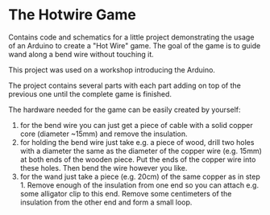 # The Hotwire Game

Contains code and schematics for a little project demonstrating the usage of an Arduino to
create a "Hot Wire" game. The goal of the game is to guide wand along a bend wire without touching it.

This project was used on a workshop introducing the Arduino. 

The project contains several parts with each part adding on top of the previous one until the
complete game is finished.

The hardware needed for the game can be easily created by yourself:
1. for the bend wire you can just get a piece of cable with a solid copper core (diameter ~15mm) and remove the insulation.
2. for holding the bend wire just take e.g. a piece of wood, drill two holes with a diameter the same as the diameter of the copper wire (e.g. 15mm) at both ends of the wooden piece.
Put the ends of the copper wire into these holes. Then bend the wire however you like.
3. for the wand just take a piece (e.g. 20cm) of the same copper as in step 1. Remove enough of the insulation from one end 
so you can attach e.g. some alligator clip to this end. Remove some centimeters of the insulation from the 
other end and form a small loop.



